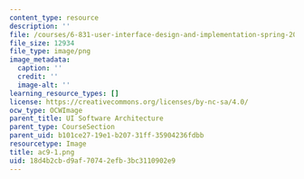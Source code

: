 ```yaml
---
content_type: resource
description: ''
file: /courses/6-831-user-interface-design-and-implementation-spring-2011/18d4b2cbd9af70742efb3bc3110902e9_ac9-1.png
file_size: 12934
file_type: image/png
image_metadata:
  caption: ''
  credit: ''
  image-alt: ''
learning_resource_types: []
license: https://creativecommons.org/licenses/by-nc-sa/4.0/
ocw_type: OCWImage
parent_title: UI Software Architecture
parent_type: CourseSection
parent_uid: b101ce27-19e1-b207-31ff-35904236fdbb
resourcetype: Image
title: ac9-1.png
uid: 18d4b2cb-d9af-7074-2efb-3bc3110902e9
---
```

